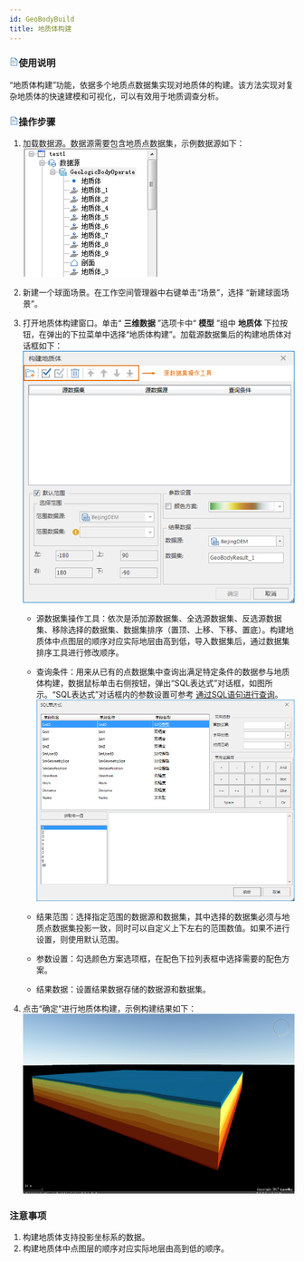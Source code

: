 ```yaml
---
id: GeoBodyBuild
title: 地质体构建
---
```

### ![](../../../img/read.gif)使用说明

“地质体构建”功能，依据多个地质点数据集实现对地质体的构建。该方法实现对复杂地质体的快速建模和可视化，可以有效用于地质调查分析。

### ![](../../../img/read.gif)操作步骤

  1. 加载数据源。数据源需要包含地质点数据集，示例数据源如下：  
![](img/GeoBodyBuildResource.png)  

  2. 新建一个球面场景。在工作空间管理器中右键单击“场景”，选择 “新建球面场景”。
  3. 打开地质体构建窗口。单击“ **三维数据** ”选项卡中“ **模型** ”组中 **地质体** 下拉按钮，在弹出的下拉菜单中选择“地质体构建”。加载源数据集后的构建地质体对话框如下：  
![](img/GeoBodyBuildDialog.png)  
  
      * 源数据集操作工具：依次是添加源数据集、全选源数据集、反选源数据集、移除选择的数据集、数据集排序（置顶、上移、下移、置底）。构建地质体中点图层的顺序对应实际地层由高到低，导入数据集后，通过数据集排序工具进行修改顺序。
      * 查询条件：用来从已有的点数据集中查询出满足特定条件的数据参与地质体构建，数据鼠标单击右侧按钮，弹出“SQL表达式”对话框，如图所示。“SQL表达式”对话框内的参数设置可参考     [通过SQL语句进行查询]()。       ![](img/GeoBodyBuild_SQLQuery.png)  
    
      * 结果范围：选择指定范围的数据源和数据集，其中选择的数据集必须与地质点数据集投影一致，同时可以自定义上下左右的范围数值。如果不进行设置，则使用默认范围。
      * 参数设置：勾选颜色方案选项框，在配色下拉列表框中选择需要的配色方案。
      * 结果数据：设置结果数据存储的数据源和数据集。
  4. 点击“确定“进行地质体构建，示例构建结果如下：
![](img/GeoBodyBuildResult.png)  
 

### 注意事项

  1. 构建地质体支持投影坐标系的数据。
  2. 构建地质体中点图层的顺序对应实际地层由高到低的顺序。



